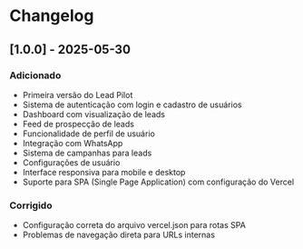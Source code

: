 # Changelog

## [1.0.0] - 2025-05-30

### Adicionado
- Primeira versão do Lead Pilot
- Sistema de autenticação com login e cadastro de usuários
- Dashboard com visualização de leads
- Feed de prospecção de leads
- Funcionalidade de perfil de usuário
- Integração com WhatsApp
- Sistema de campanhas para leads
- Configurações de usuário
- Interface responsiva para mobile e desktop
- Suporte para SPA (Single Page Application) com configuração do Vercel

### Corrigido
- Configuração correta do arquivo vercel.json para rotas SPA
- Problemas de navegação direta para URLs internas 